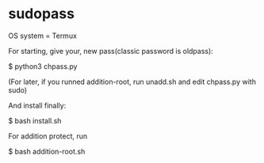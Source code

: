 # sudopass

OS system = Termux

For starting, give your, new pass(classic password is oldpass):

$ python3 chpass.py

(For later, if you runned addition-root, run unadd.sh and edit chpass.py with sudo)

And install finally:

$ bash install.sh

For addition protect, run

$ bash addition-root.sh
